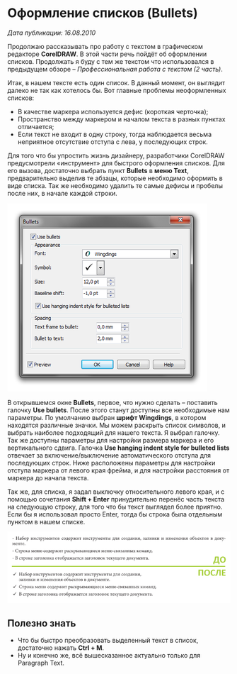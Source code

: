 # Оформление списков (Bullets)

_Дата публикации: 16.08.2010_

Продолжаю рассказывать про работу с текстом в графическом редакторе **CorelDRAW**. В этой части речь пойдёт об оформлении списков. Продолжать я буду с тем же текстом что использовался в предыдущем обзоре – _Профессиональная работа с текстом (2 часть)_.

Итак, в нашем тексте есть один список. В данный момент, он выглядит далеко не так как хотелось бы. Вот главные проблемы неоформленных списков:

* В качестве маркера используется дефис (короткая черточка);
* Пространство между маркером и началом текста в разных пунктах отличается;
* Если текст не входит в одну строку, тогда наблюдается весьма неприятное отсутствие отступа с лева, у последующих строк.

Для того что бы упростить жизнь дизайнеру, разработчики CorelDRAW предусмотрели «инструмент» для быстрого оформления списков. Для его вызова, достаточно выбрать пункт **Bullets** в **меню Text**, предварительно выделив те абзацы, которые необходимо оформить в виде списка. Так же необходимо удалить те самые дефисы и пробелы после них, в начале каждой строки.

![Оформление списков (Bullets) в CorelDRAW](./3a2fd9a6-4e78-4459-a665-fdc88813f407.png)

В открывшемся окне **Bullets**, первое, что нужно сделать – поставить галочку **Use bullets**. После этого станут доступны все необходимые нам параметры. По умолчанию выбран **шрифт Wingdings**, в котором находятся различные значки. Мы можем раскрыть список символов, и выбрать наиболее подходящий для нашего текста. Я выбрал галочку. Так же доступны параметры для настройки размера маркера и его вертикального сдвига. Галочка **Use hanging indent style for bulleted lists** отвечает за включение/выключение автоматического отступа для последующих строк. Ниже расположены параметры для настройки отступа маркера от левого края фрейма, и для настройки расстояния от маркера до начала текста.

Так же, для списка, я задал выключку относительного левого края, и с помощью сочетания **Shift + Enter** принудительно перенёс часть текста на следующую строку, для того что бы текст выглядел более приятно. Если бы я использовал просто Enter, тогда бы строка была отдельным пунктом в нашем списке.

![Оформление списков (Bullets) в CorelDRAW](./53b3e921-2629-4163-8e05-1647ef8039d6.png)

## Полезно знать

* Что бы быстро преобразовать выделенный текст в список, достаточно нажать **Ctrl + M**.
* Ну и конечно же, всё вышесказанное актуально только для Paragraph Text.